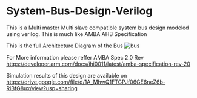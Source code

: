 # System-Bus-Design-Verilog
This is a Multi master Multi slave compatible system bus design modeled using verilog. This is much like AMBA AHB Specification 

This is the full Architecture Diagram of the Bus
![bus](https://user-images.githubusercontent.com/29881881/41427788-a5a103ae-7025-11e8-9f71-e7d774dcae57.png)


For More information please reffer AMBA Spec 2.0 Rev 
https://developer.arm.com/docs/ihi0011/latest/amba-specification-rev-20

Simulation results of this design are available on
https://drive.google.com/file/d/1A_MhwQ1FTGPJf06GE6neZ6b-RiBfG8ux/view?usp=sharing